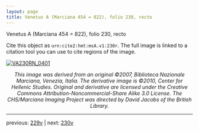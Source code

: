 ```yaml
---
layout: page
title: Venetus A (Marciana 454 = 822), folio 230, recto
---
```


Venetus A (Marciana 454 = 822), folio 230, recto

Cite this object as `urn:cite2:hmt:msA.v1:230r`.  The full image is linked to a citation tool you can use to cite regions of the image.

[![VA230RN_0401](http://www.homermultitext.org/iipsrv?IIIF=/project/homer/pyramidal/deepzoom/hmt/vaimg/2017a/VA230RN_0401.tif/full/800,/0/default.jpg)](http://www.homermultitext.org/ict2/?urn=urn:cite2:hmt:vaimg.2017a:VA230RN_0401) 

<p style="text-align: center; font-style: italic;">This image was derived from an original ©2007, Biblioteca Nazionale Marciana, Venezia, Italia. The derivative image is ©2010, Center for Hellenic Studies. Original and derivative are licensed under the Creative Commons Attribution-Noncommercial-Share Alike 3.0 License. The CHS/Marciana Imaging Project was directed by David Jacobs of the British Library.</p>

---

previous: [229v](../229v/) | next: [230v](../230v/)